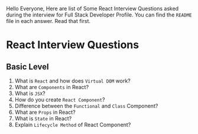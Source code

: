 Hello Everyone, Here are list of Some React Interview Questions asked during the interview for Full Stack Developer Profile. You can find the `README` file in each answer. Read that first.

# React Interview Questions

## Basic Level

1. What is `React` and how does `Virtual DOM` work?
2. What are `Components` in React?
3. What is `JSX`?
4. How do you create `React Component`?
5. Difference between the `Functional` and `Class` Component?
6. What are `Props` in React?
7. What is `State` in React?
8. Explain `Lifecycle Method` of React Component? 
